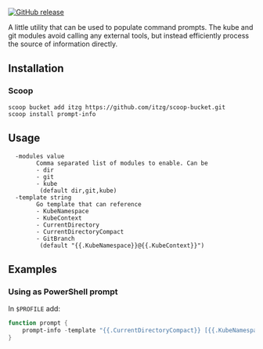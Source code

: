 [![GitHub release](https://img.shields.io/github/release/itzg/prompt-info.svg)](https://github.com/itzg/prompt-info/releases)

A little utility that can be used to populate command prompts. The kube and git modules avoid calling any external tools, but instead efficiently process the source of information directly.

## Installation

### Scoop

```
scoop bucket add itzg https://github.com/itzg/scoop-bucket.git
scoop install prompt-info
```

## Usage

```text
  -modules value
        Comma separated list of modules to enable. Can be
        - dir
        - git
        - kube
         (default dir,git,kube)
  -template string
        Go template that can reference
        - KubeNamespace
        - KubeContext
        - CurrentDirectory
        - CurrentDirectoryCompact
        - GitBranch
         (default "{{.KubeNamespace}}@{{.KubeContext}}")
```

## Examples

### Using as PowerShell prompt

In `$PROFILE` add:

```ps1
function prompt {
    prompt-info -template "{{.CurrentDirectoryCompact}} [{{.KubeNamespace}}@{{.KubeContext}}]{{if .GitBranch}} {{.GitBranch}}{{end}} > "
}
```
